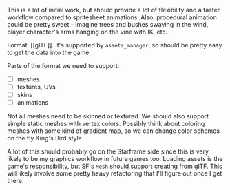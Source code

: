 This is a lot of initial work, but should provide a lot of flexibility
and a faster workflow compared to spritesheet animations.
Also, procedural animation could be pretty sweet - imagine trees and bushes
swaying in the wind, player character's arms hanging on the vine
with IK, etc.

Format: [[glTF]]. It's supported by `assets_manager`, so should be pretty easy
to get the data into the game.

Parts of the format we need to support:
- [ ] meshes
- [ ] textures, UVs
- [ ] skins
- [ ] animations

Not all meshes need to be skinned or textured. We should also support
simple static meshes with vertex colors. Possibly think about coloring
meshes with some kind of gradient map, so we can change color schemes
on the fly King's Bird style.

A lot of this should probably go on the Starframe side since this is
very likely to be my graphics workflow in future games too.
Loading assets is the game's responsibility, but SF's `Mesh` should
support creating from glTF. This will likely involve some pretty
heavy refactoring that I'll figure out once I get there.